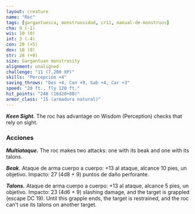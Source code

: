 ```yaml
---
layout: creature
name: "Roc"
tags: [gargantuesca, monstruosidad, cr11, manual-de-monstruos]
cha: 9 (-1)
wis: 10 (0)
int: 3 (-4)
con: 20 (+5)
dex: 10 (0)
str: 28 (+9)
size: Gargantuan monstrosity
alignment: unaligned
challenge: "11 (7,200 XP)"
skills: "Percepción +4"
saving_throws: "Des +4, Con +9, Sab +4, Car +3"
speed: "20 ft., fly 120 ft."
hit_points: "248 (16d20+80)"
armor_class: "15 (armadura natural)"
---
```


***Keen Sight.*** The roc has advantage on Wisdom (Perception) checks that rely on sight.

### Acciones

***Multiataque.*** The roc makes two attacks: one with its beak and one with its talons.

***Beak.*** Ataque de arma cuerpo a cuerpo: +13 al ataque, alcance 10 pies, un objetivo. Impacto: 27 (4d8 + 9) puntos de daño perforante.

***Talons.*** Ataque de arma cuerpo a cuerpo: +13 al ataque, alcance 5 pies, un objetivo. Impacto: 23 (4d6 + 9) slashing damage, and the target is grappled (escape DC 19). Until this grapple ends, the target is restrained, and the roc can't use its talons on another target.